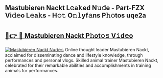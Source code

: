 ## Mastubieren Nackt L𝚎a𝚔ed N𝚞𝚍e - Part-FZX Vi𝚍𝚎o L𝚎a𝚔s - H𝚘𝚝 O𝚗𝚕yf𝚊ns P𝚑𝚘tos uqe2a

# <h2><a href="http://kfc2m5.oniu.top/?m=Mastubieren+Nackt">🔗👉 🔴 Mastubieren Nackt P𝚑ot𝚘𝚜 V𝚒d𝚎o</a></h2>

[![Mastubieren Nackt Nu𝚍e𝚜](https://i.imgur.com/0qMVB7G.gif)](http://kfc2m5.oniu.top/?m=Mastubieren+Nackt)
Online thought leader Mastubieren Nackt, acclaimed for disseminating dance and lifestyle knowledge, through performances and personal vlogs. Skilled animal trainer Mastubieren Nackt, celebrated for their remarkable abilities and accomplishments in training animals for performances.  

